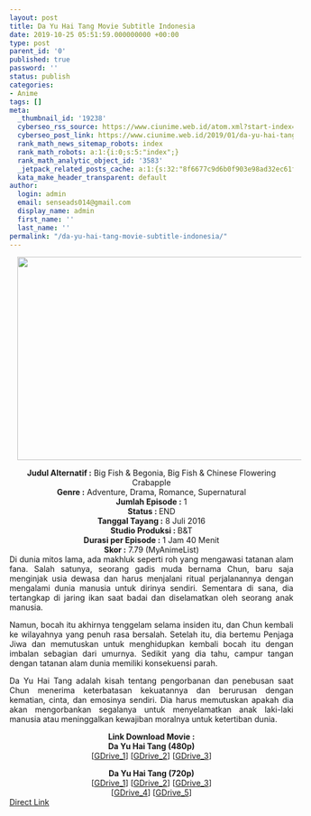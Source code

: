 ```yaml
---
layout: post
title: Da Yu Hai Tang Movie Subtitle Indonesia
date: 2019-10-25 05:51:59.000000000 +00:00
type: post
parent_id: '0'
published: true
password: ''
status: publish
categories:
- Anime
tags: []
meta:
  _thumbnail_id: '19238'
  cyberseo_rss_source: https://www.ciunime.web.id/atom.xml?start-index=2251&max-results=150
  cyberseo_post_link: https://www.ciunime.web.id/2019/01/da-yu-hai-tang-movie-subtitle-indonesia.html
  rank_math_news_sitemap_robots: index
  rank_math_robots: a:1:{i:0;s:5:"index";}
  rank_math_analytic_object_id: '3583'
  _jetpack_related_posts_cache: a:1:{s:32:"8f6677c9d6b0f903e98ad32ec61f8deb";a:2:{s:7:"expires";i:1654126969;s:7:"payload";a:0:{}}}
  kata_make_header_transparent: default
author:
  login: admin
  email: senseads014@gmail.com
  display_name: admin
  first_name: ''
  last_name: ''
permalink: "/da-yu-hai-tang-movie-subtitle-indonesia/"
---
```

<div class="separator" style="clear: both; text-align: center;"><a href="https://4.bp.blogspot.com/-VEfqxctG8Gw/XEi3JqJDzaI/AAAAAAAAIGE/_HcUMWMjsqA6gSm1MEUTWTX6gvXNFB2bwCLcBGAs/s1600/Da%2BYu%2BHai%2BTang.jpg" imageanchor="1" style="margin-left: 1em; margin-right: 1em;"><img border="0" data-original-height="720" data-original-width="1280" height="360" src="{{ site.baseurl }}/assets/2019/10/Da%2BYu%2BHai%2BTang.jpg" width="640" /></a></div>
<p>
<div style="text-align: center;"><b>Judul</b><b><b> Alternatif</b> :</b> Big Fish &amp; Begonia, Big Fish &amp; Chinese Flowering Crabapple</div>
<div style="text-align: center;"><b><b>Genre :</b></b> Adventure, Drama, Romance, Supernatural</div>
<div style="text-align: center;"><b>Jumlah Episode :</b> 1<br /><b>Status :&nbsp;</b>END<br /><b>Tanggal Tayang :</b> 8 Juli 2016<br /><b>Studio Produksi : </b>B&amp;T<br /><b>Durasi per Episode :</b> 1 Jam 40 Menit</div>
<div style="text-align: center;"><b>Skor :</b> 7.79 (MyAnimeList)</div>
<div style="text-align: center;"></div>
<div style="text-align: justify;">Di dunia mitos lama, ada makhluk seperti roh yang mengawasi tatanan alam fana. Salah satunya, seorang gadis muda bernama Chun, baru saja menginjak usia dewasa dan harus menjalani ritual perjalanannya dengan mengalami dunia manusia untuk dirinya sendiri. Sementara di sana, dia tertangkap di jaring ikan saat badai dan diselamatkan oleh seorang anak manusia.</p>
<p>Namun, bocah itu akhirnya tenggelam selama insiden itu, dan Chun kembali ke wilayahnya yang penuh rasa bersalah. Setelah itu, dia bertemu Penjaga Jiwa dan memutuskan untuk menghidupkan kembali bocah itu dengan imbalan sebagian dari umurnya. Sedikit yang dia tahu, campur tangan dengan tatanan alam dunia memiliki konsekuensi parah.</p>
<p>Da Yu Hai Tang adalah kisah tentang pengorbanan dan penebusan saat Chun menerima keterbatasan kekuatannya dan berurusan dengan kematian, cinta, dan emosinya sendiri. Dia harus memutuskan apakah dia akan mengorbankan segalanya untuk menyelamatkan anak laki-laki manusia atau meninggalkan kewajiban moralnya untuk ketertiban dunia.</p></div>
<div style="text-align: justify;"></div>
<div style="text-align: justify;"></div>
<div style="text-align: center;"><b>Link Download Movie :</b></div>
<div style="text-align: center;">
<div style="text-align: center;"><b>Da Yu Hai Tang (480p)</b></div>
</div>
<div style="text-align: center;">[<a href="https://drive.google.com/uc?id=1FBIDZ3-t00qLL3l1KkTXJMb5vwrvQhci" target="_blank" rel="noopener">GDrive_1</a>] [<a href="https://drive.google.com/uc?id=13IzKgdMfCvKatpn8a3ssYkvVrrrElaSO" target="_blank" rel="noopener">GDrive_2</a>] [<a href="https://drive.google.com/uc?id=1WvX2vwEzuV48fMmTd-thLIz2aq4aO4hQ" target="_blank" rel="noopener">GDrive_3</a>]</p>
</div>
<div style="text-align: center;"><b>Da Yu Hai Tang (720p)</b><br />[<a href="https://drive.google.com/uc?id=1nstVTXEm1BPemiCIygBFg4dlKMcsCki7" target="_blank" rel="noopener">GDrive_1</a>] [<a href="https://drive.google.com/uc?id=1NWQxFq_e0EqAtvbt6oSROESVTnLzIZBX" target="_blank" rel="noopener">GDrive_2</a>] [<a href="https://drive.google.com/uc?id=1vv-vKNr3ZSvKpYFcObB3Sg9p5hWjyl-N" target="_blank" rel="noopener">GDrive_3</a>]<br />[<a href="https://drive.google.com/uc?id=1SLmGVJJ2TlpVDwDWCVhew6RfbcUoduvc" target="_blank" rel="noopener">GDrive_4</a>] [<a href="https://drive.google.com/uc?id=15sz6BmRzfF-laauFVNVZKbgOJLMX7jvf" target="_blank" rel="noopener">GDrive_5</a>]</div>
<link rel="stylesheet" href="https://cdnjs.cloudflare.com/ajax/libs/font-awesome/4.7.0/css/font-awesome.min.css" />
<div class="divbtn"> <a href="https://handymansurrender.com/fihup8buzv?key=94550f7ce39444073321dde3b8782f97" class="btn"><i class="fa fa-download"></i> Direct Link</a> </div>
